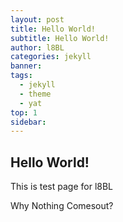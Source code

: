 ```yaml
---
layout: post
title: Hello World!
subtitle: Hello World!
author: l8BL
categories: jekyll
banner: 
tags:
  - jekyll
  - theme
  - yat
top: 1
sidebar:
---
```


## Hello World!
This is test page for l8BL

Why Nothing Comesout?